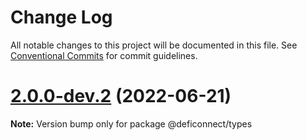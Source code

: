 # Change Log

All notable changes to this project will be documented in this file.
See [Conventional Commits](https://conventionalcommits.org) for commit guidelines.

# [2.0.0-dev.2](https://github.com/crypto-com/defi-connector/compare/v1.1.14...v2.0.0-dev.2) (2022-06-21)

**Note:** Version bump only for package @deficonnect/types
